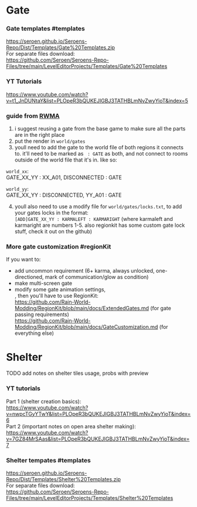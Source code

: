 # Gate  
### Gate templates #templates  
https://seroen.github.io/Seroens-Repo/Dist/Templates/Gate%20Templates.zip  
For separate files download:  
https://github.com/Seroen/Seroens-Repo-Files/tree/main/LevelEditorProjects/Templates/Gate%20Templates  
### YT Tutorials  
https://www.youtube.com/watch?v=t1_JnDUNtaY&list=PLOpeR3bQUKEJIGBJ3TATHBLmNvZwyYioT&index=5

### guide from [RWMA](https://discord.com/channels/1083481230839922688/1083485771949949019/1205579329413709876)  
1. i suggest reusing a gate from the base game to make sure all the parts are in the right place  
2. put the render in `world/gates`  
3. youll need to add the gate to the world file of both regions it connects to. it'll need to be marked as ` : GATE` as both, and not connect to rooms outside of the world file that it's in. like so:

`world_xx`:  
GATE_XX_YY : XX_A01, DISCONNECTED : GATE

`world_yy`:  
GATE_XX_YY : DISCONNECTED, YY_A01 : GATE

4. youll also need to use a modify file for `world/gates/locks.txt`, to add your gates locks in the format:  
`[ADD]GATE_XX_YY : KARMALEFT : KARMARIGHT` (where karmaleft and karmaright are numbers 1-5. also regionkit has some custom gate lock stuff, check it out on the github)

### More gate customization #regionKit

If you want to:  
- add uncommon requirement (6+ karma, always unlocked, one-directioned, mark of communication/glow as condition)  
- make multi-screen gate  
- modify some gate animation settings,  
, then you'll have to use RegionKit:  
https://github.com/Rain-World-Modding/RegionKit/blob/main/docs/ExtendedGates.md (for gate passing requirements)  
https://github.com/Rain-World-Modding/RegionKit/blob/main/docs/GateCustomization.md (for everything else)

# Shelter  
TODO add notes on shelter tiles usage, probs with preview  
### YT tutorials  
Part 1 (shelter creation basics):  
https://www.youtube.com/watch?v=nwpcTGyYTwY&list=PLOpeR3bQUKEJIGBJ3TATHBLmNvZwyYioT&index=6  
Part 2 (important notes on open area shelter making):  
https://www.youtube.com/watch?v=7GZ84MrSAas&list=PLOpeR3bQUKEJIGBJ3TATHBLmNvZwyYioT&index=7  
### Shelter tempates #templates  
https://seroen.github.io/Seroens-Repo/Dist/Templates/Shelter%20Templates.zip  
For separate files download:  
https://github.com/Seroen/Seroens-Repo-Files/tree/main/LevelEditorProjects/Templates/Shelter%20Templates  
